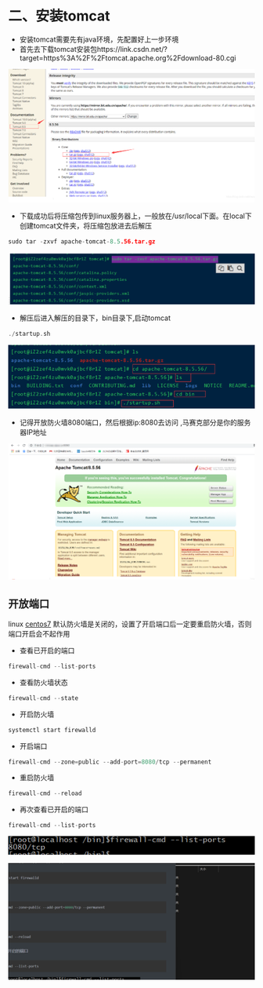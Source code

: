 # 二、安装tomcat

- 安装tomcat需要先有java环境，先配置好上一步环境
- 首先去下载tomcat安装包https://link.csdn.net/?target=https%3A%2F%2Ftomcat.apache.org%2Fdownload-80.cgi

![](.\images\image-20220928152446619.png)

- 下载成功后将压缩包传到linux服务器上，一般放在/usr/local下面。在local下创建tomcat文件夹，将压缩包放进去后解压

```c
sudo tar -zxvf apache-tomcat-8.5.56.tar.gz
```

![image-20220928154527728](.\images\image-20220928154527728.png)

-  解压后进入解压的目录下，bin目录下,启动tomcat

```c
./startup.sh
```

![image-20220928154616129](.\images\image-20220928154616129.png)

- 记得开放防火墙8080端口，然后根据ip:8080去访问 ,马赛克部分是你的服务器IP地址

![image-20220928154637159](.\images\image-20220928154637159.png)

## 开放端口

linux [centos7](https://so.csdn.net/so/search?q=centos7&spm=1001.2101.3001.7020) 默认防火墙是关闭的，设置了开启端口后一定要重启防火墙，否则端口开启会不起作用

- 查看已开启的端口

```c
firewall-cmd --list-ports
```

- 查看防火墙状态

```c
firewall-cmd --state
```

- 开启防火墙

```c
systemctl start firewalld
```

- 开启端口

```c
firewall-cmd --zone=public --add-port=8080/tcp --permanent
```

- 重启防火墙

```c
firewall-cmd --reload
```

- 再次查看已开启的端口

```c
firewall-cmd --list-ports
```

![image-20220928154902579](.\images\image-20220928154902579.png)

![image-20221008170237313](images/image-20221008170237313.png)